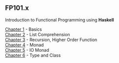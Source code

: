 ## FP101.x

Introduction to Functional Programming using **Haskell**

[Chapter 1](http://1ambda.github.io/haskell-intro1) - Basics  
[Chapter 2](http://1ambda.github.io/haskell-intro2) - List Comprehension  
[Chapter 3](http://1ambda.github.io/haskell-intro3) - Recursion, Higher Order Function  
[Chapter 4](http://1ambda.github.io/haskell-intro4) - Monad  
[Chapter 5](http://1ambda.github.io/haskell-intro5) - IO Monad  
[Chapter 6](http://1ambda.github.io/haskell-intro6) - Type and Class  

